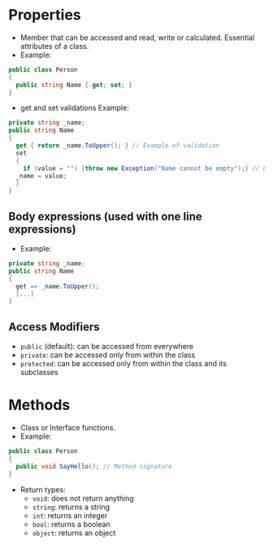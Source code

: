 # Properties

- Member that can be accessed and read, write or calculated. Essential attributes of a class.
- Example:

```cs
public class Person
{
  public string Name { get; set; }
}
```

- get and set validations
  Example:

```cs
private string _name;
public string Name
{
  get { return _name.ToUpper(); } // Example of validation
  set
  {
    if (value = "") {throw new Exception("Name cannot be empty");} // Example of validation
  _name = value;
  }
}
```

## Body expressions (used with one line expressions)

- Example:

```cs
private string _name;
public string Name
{
  get => _name.ToUpper();
  [...]
}
```

## Access Modifiers

- `public` (default): can be accessed from everywhere
- `private`: can be accessed only from within the class
- `protected`: can be accessed only from within the class and its subclasses

# Methods

- Class or Interface functions.
- Example:

```cs
public class Person
{
  public void SayHello(); // Method signature
}
```

- Return types:
  - `void`: does not return anything
  - `string`: returns a string
  - `int`: returns an integer
  - `bool`: returns a boolean
  - `object`: returns an object
